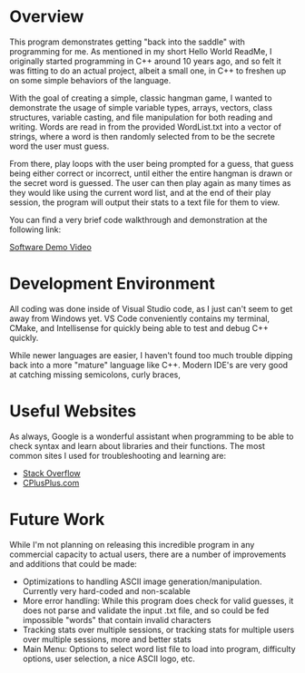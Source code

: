 # Overview

This program demonstrates getting "back into the saddle" with programming for me.  As mentioned in my short Hello World ReadMe, I originally started programming in C++ around 10 years ago, and so felt it was fitting to do an actual project, albeit a small one, in C++ to freshen up on some simple behaviors of the language.

With the goal of creating a simple, classic hangman game, I wanted to demonstrate the usage of simple variable types, arrays, vectors, class structures, variable casting, and file manipulation for both reading and writing.  Words are read in from the provided WordList.txt into a vector of strings, where a word is then randomly selected from to be the secrete word the user must guess.

From there, play loops with the user being prompted for a guess, that guess being either correct or incorrect, until either the entire hangman is drawn or the secret word is guessed.  The user can then play again as many times as they would like using the current word list, and at the end of their play session, the program will output their stats to a text file for them to view. 

You can find a very brief code walkthrough and demonstration at the following link:

[Software Demo Video](https://youtu.be/vxtVKF5-7_E)

# Development Environment

All coding was done inside of Visual Studio code, as I just can't seem to get away from Windows yet.  VS Code conveniently contains my terminal, CMake, and Intellisense for quickly being able to test and debug C++ quickly.

While newer languages are easier, I haven't found too much trouble dipping back into a more "mature" language like C++.  Modern IDE's are very good at catching missing semicolons, curly braces, 

# Useful Websites

As always, Google is a wonderful assistant when programming to be able to check syntax and learn about libraries and their functions.  The most common sites I used for troubleshooting and learning are:

- [Stack Overflow](http://www.stackoverflow.com/)
- [CPlusPlus.com](http://cplusplus.com/)

# Future Work

While I'm not planning on releasing this incredible program in any commercial capacity to actual users, there are a number of improvements and additions that could be made:

- Optimizations to handling ASCII image generation/manipulation.  Currently very hard-coded and non-scalable
- More error handling: While this program does check for valid guesses, it does not parse and validate the input .txt file, and so could be fed impossible "words" that contain invalid characters
- Tracking stats over multiple sessions, or tracking stats for multiple users over multiple sessions, more and better stats
- Main Menu: Options to select word list file to load into program, difficulty options, user selection, a nice ASCII logo, etc.